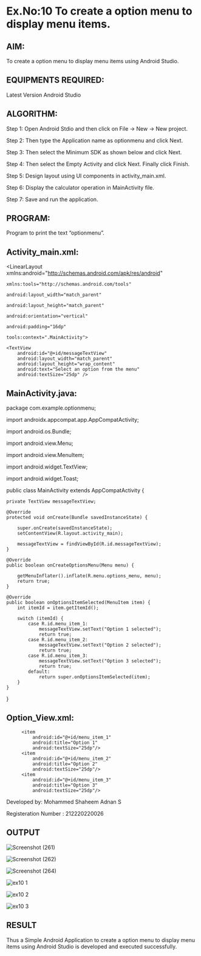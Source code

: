 # Ex.No:10 To create a option menu to display menu items.


## AIM:

To create a option menu to display menu items using Android Studio.

## EQUIPMENTS REQUIRED:

Latest Version Android Studio

## ALGORITHM:
Step 1: Open Android Stdio and then click on File -> New -> New project.

Step 2: Then type the Application name as optionmenu and click Next.

Step 3: Then select the Minimum SDK as shown below and click Next.

Step 4: Then select the Empty Activity and click Next. Finally click Finish.

Step 5: Design layout using UI components in activity_main.xml.

Step 6: Display the calculator operation in MainActivity file.

Step 7: Save and run the application.


## PROGRAM:
Program to print the text “optionmenu”.

## Activity_main.xml:
<LinearLayout xmlns:android="http://schemas.android.com/apk/res/android"
              
    xmlns:tools="http://schemas.android.com/tools"
              
    android:layout_width="match_parent"
              
    android:layout_height="match_parent"
              
    android:orientation="vertical"
              
    android:padding="16dp"
              
    tools:context=".MainActivity">

    <TextView
        android:id="@+id/messageTextView"
        android:layout_width="match_parent"
        android:layout_height="wrap_content"
        android:text="Select an option from the menu"
        android:textSize="25dp" />

</LinearLayout>

## MainActivity.java:
package com.example.optionmenu;

import androidx.appcompat.app.AppCompatActivity;

import android.os.Bundle;

import android.view.Menu;

import android.view.MenuItem;

import android.widget.TextView;

import android.widget.Toast;

public class MainActivity extends AppCompatActivity {

    private TextView messageTextView;

    @Override
    protected void onCreate(Bundle savedInstanceState) {
    
        super.onCreate(savedInstanceState);
        setContentView(R.layout.activity_main);

        messageTextView = findViewById(R.id.messageTextView);
    }

    @Override
    public boolean onCreateOptionsMenu(Menu menu) {
    
        getMenuInflater().inflate(R.menu.options_menu, menu);
        return true;
    }

    @Override
    public boolean onOptionsItemSelected(MenuItem item) {
        int itemId = item.getItemId();

        switch (itemId) {
            case R.id.menu_item_1:
                messageTextView.setText("Option 1 selected");
                return true;
            case R.id.menu_item_2:
                messageTextView.setText("Option 2 selected");
                return true;
            case R.id.menu_item_3:
                messageTextView.setText("Option 3 selected");
                return true;
            default:
                return super.onOptionsItemSelected(item);
        }
    }
}

## Option_View.xml:
<menu xmlns:android="http://schemas.android.com/apk/res/android">
  
    <item
        android:id="@+id/menu_item_1"
        android:title="Option 1"
        android:textSize="25dp"/>
    <item
        android:id="@+id/menu_item_2"
        android:title="Option 2"
        android:textSize="25dp"/>
    <item
        android:id="@+id/menu_item_3"
        android:title="Option 3"
        android:textSize="25dp"/>
</menu>


Developed by: Mohammed Shaheem Adnan S

Registeration Number : 212220220026 


## OUTPUT
![Screenshot (261)](https://github.com/Aishwarya-TM/Mobile-Application-Development/assets/127846109/aa05cad2-b27f-4bf5-a633-3ab2cb224ab1)

![Screenshot (262)](https://github.com/Aishwarya-TM/Mobile-Application-Development/assets/127846109/757ed84a-b1d2-449b-b3a2-86c45e3d9942)

![Screenshot (264)](https://github.com/Aishwarya-TM/Mobile-Application-Development/assets/127846109/7ea58072-0c2b-4e48-b290-118e771619bd)

![ex10 1](https://github.com/Aishwarya-TM/Mobile-Application-Development/assets/127846109/b4a29918-e08b-4967-829c-a25dd874f649)

![ex10 2](https://github.com/Aishwarya-TM/Mobile-Application-Development/assets/127846109/2d688bd5-39a1-4159-803e-b15e7bee7e87)

![ex10 3](https://github.com/Aishwarya-TM/Mobile-Application-Development/assets/127846109/9d7193ed-d934-4208-9fbb-db1614fd53d8)


## RESULT
Thus a Simple Android Application to create a option menu to display menu items using Android Studio is developed and executed successfully.


